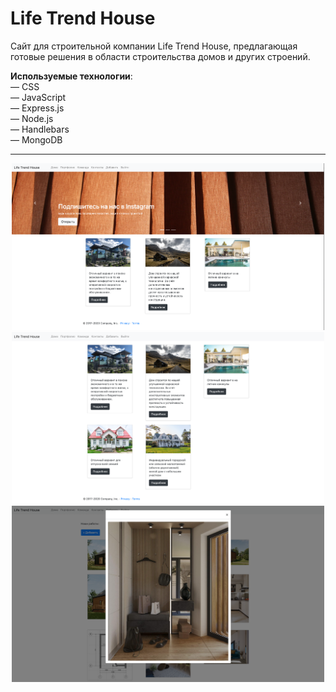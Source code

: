 <h1>Life Trend House</h1>

Сайт для строительной компании Life Trend House, предлагающая готовые решения в области строительства домов и других строений.

<strong>Используемые технологии</strong>: <br>
— CSS<br>
— JavaScript<br>
— Express.js<br>
— Node.js<br>
— Handlebars<br>
— MongoDB

<hr>

<p align="center">
  <img src="public/img/LTH_2.png" width="500" alt="3"><br>
  <img src="public/img/LTH_1.png" width="500" alt="2"><br>
  <img src="public/img/LTH_0.png" width="500" alt="1">
</p>

